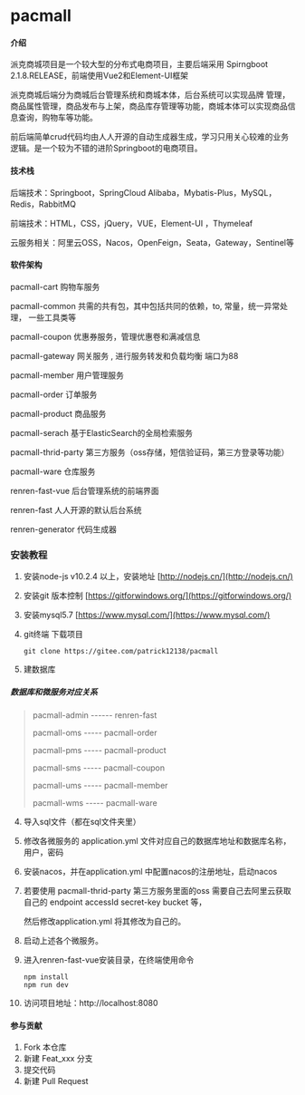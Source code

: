 # pacmall

#### 介绍
派克商城项目是一个较大型的分布式电商项目，主要后端采用 Spirngboot 2.1.8.RELEASE，前端使用Vue2和Element-UI框架

派克商城后端分为商城后台管理系统和商城本体，后台系统可以实现品牌 管理，商品属性管理，商品发布与上架，商品库存管理等功能，商城本体可以实现商品信息查询，购物车等功能。

前后端简单crud代码均由人人开源的自动生成器生成，学习只用关心较难的业务逻辑。是一个较为不错的进阶Springboot的电商项目。


#### 技术栈

后端技术：Springboot，SpringCloud Alibaba，Mybatis-Plus，MySQL，Redis，RabbitMQ

前端技术：HTML，CSS，jQuery，VUE，Element-UI ，Thymeleaf

云服务相关：阿里云OSS，Nacos，OpenFeign，Seata，Gateway，Sentinel等

#### 软件架构
pacmall-cart 购物车服务

pacmall-common  共需的共有包，其中包括共同的依赖，to, 常量，统一异常处理， 一些工具类等

pacmall-coupon  优惠券服务，管理优惠卷和满减信息

pacmall-gateway 网关服务 , 进行服务转发和负载均衡 端口为88

pacmall-member 用户管理服务

pacmall-order 订单服务

pacmall-product 商品服务

pacmall-serach 基于ElasticSearch的全局检索服务

pacmall-thrid-party 第三方服务（oss存储，短信验证码，第三方登录等功能）

pacmall-ware 仓库服务

renren-fast-vue 后台管理系统的前端界面

renren-fast 人人开源的默认后台系统

renren-generator 代码生成器

### 安装教程

1. 安装node-js v10.2.4 以上，安装地址 [http://nodejs.cn/](http://nodejs.cn/)

2. 安装git 版本控制 [https://gitforwindows.org/](https://gitforwindows.org/)

3. 安装mysql5.7 [https://www.mysql.com/](https://www.mysql.com/)

4. git终端 下载项目

   ```shell
   git clone https://gitee.com/patrick12138/pacmall
   ```

6. 建数据库
      

##### 数据库和微服务对应关系

> pacmall-admin ------ renren-fast
>
> pacmall-oms ----- pacmall-order
>
> pacmall-pms ----- pacmall-product
>
> pacmall-sms ----- pacmall-coupon
>
> pacmall-ums ----- pacmall-member
>
> pacmall-wms ----- pacmall-ware

4. 导入sql文件（都在sql文件夹里）

5. 修改各微服务的 application.yml 文件对应自己的数据库地址和数据库名称，用户，密码

6. 安装nacos，并在application.yml 中配置nacos的注册地址，启动nacos

7. 若要使用 pacmall-thrid-party 第三方服务里面的oss 需要自己去阿里云获取自己的 endpoint accessId  secret-key bucket 等，

   然后修改application.yml 将其修改为自己的。

8. 启动上述各个微服务。

9. 进入renren-fast-vue安装目录，在终端使用命令

     ```shell
    npm install
	npm run dev
     ```
10. 访问项目地址：http://localhost:8080
#### 参与贡献

1.  Fork 本仓库
2.  新建 Feat_xxx 分支
3.  提交代码
4.  新建 Pull Request


